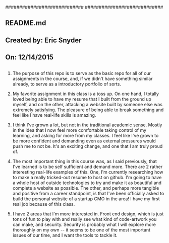 ############################
############################
##
## README.md 
##
## Created by: Eric Snyder
##
## On: 12/14/2015
##
##

1. The purpose of this repo is to serve as the basic repo for all of our assignments in the course, and, if we didn't have something similar already, to serve as a introductory portfolio of sorts.

2. My favorite assignment in this class is a toss up. On one hand, I totally loved being able to have my resume that I built from the ground up myself, and on the other, attacking a website built by someone else was extremely satisfying. The pleasure of being able to break something and feel like I have real-life skills is amazing.

3. I think I've grown a lot, but not in the traditional academic sense. Mostly in the idea that I now feel more comfortable taking control of my learning, and asking for more from my classes. I feel like I've grown to be more confident and demanding even as external pressures would push me to not be. It's an exciting change, and one that I am truly proud of.

4. The most important thing in this course was, as I said previously, that I've learned is to be self sufficient and demand more. There are 2 rather interesting real-life examples of this. One, I'm currently researching how to make a really tricked-out resume to host on github. I'm going to have a whole host of outside technologies to try and make it as beautiful and complete a website as possible. The other, and perhaps more tangible and positive from a career standpoint, is that I've been officially asked to build the personal website of a startup CMO in the area! I have my first real job because of this class.

5. I have 2 areas that I'm more interested in. Front end design, which is just tons of fun to play with and really see what kind of code-artwork you can make, and security. Security is probably what I will explore more thoroughly on my own -- it seems to be one of the most important issues of our time, and I want the tools to tackle it.